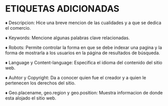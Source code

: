 # ETIQUETAS ADICIONADAS

♦ Descripcion:  Hice una breve mencion de las cualidades y a que se dedica el comercio.

♦ Keywords:  Mencione algunas palabras clave relacionadas.

♦ Robots:  Permite controlar la forma en que se debe indexar una pagina y la forma de mostrarla a los usuarios en la página de resultados de búsqueda.

♦ Language y Content-language:  Especifica el idioma del contenido del sitio web.

♦ Auhtor y Copyright:  Da a conocer quien fue el creador y a quien le pertenecen los derechos del sitio.

♦ Geo.placename, geo.region y geo.position:  Muestra informacion de donde esta alojado el sitio web.
